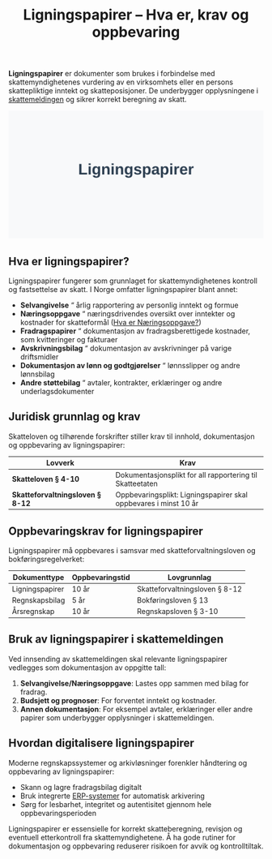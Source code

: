 ﻿---
title: "Ligningspapirer – Hva er, krav og oppbevaring"
seoTitle: "Ligningspapirer “ Hva er, krav og oppbevaring"
description: '**Ligningspapirer** er dokumenter som brukes i forbindelse med skattemyndighetenes vurdering av en virksomhets eller en persons skattepliktige inntekt og skatte...'
---

**Ligningspapirer** er dokumenter som brukes i forbindelse med skattemyndighetenes vurdering av en virksomhets eller en persons skattepliktige inntekt og skatteposisjoner. De underbygger opplysningene i [skattemeldingen](/blogs/regnskap/hva-er-skattemelding "Hva er Skattemelding? Komplett Guide til Skattemelding og Skatteoppgaver") og sikrer korrekt beregning av skatt.

![Ligningspapirer i Norsk Regnskap og Skatt](ligningspapirer-image.svg)

## Hva er ligningspapirer?

Ligningspapirer fungerer som grunnlaget for skattemyndighetenes kontroll og fastsettelse av skatt. I Norge omfatter ligningspapirer blant annet:

* **Selvangivelse** “ årlig rapportering av personlig inntekt og formue
* **Næringsoppgave** “ næringsdrivendes oversikt over inntekter og kostnader for skatteformål ([Hva er Næringsoppgave?](/blogs/regnskap/hva-er-naeringsoppgave "Hva er Næringsoppgave? Komplett Guide til Næringsoppgave for Næringsdrivende"))
* **Fradragspapirer** “ dokumentasjon av fradragsberettigede kostnader, som kvitteringer og fakturaer
* **Avskrivningsbilag** “ dokumentasjon av avskrivninger på varige driftsmidler
* **Dokumentasjon av lønn og godtgjørelser** “ lønnsslipper og andre lønnsbilag
* **Andre støttebilag** “ avtaler, kontrakter, erklæringer og andre underlagsdokumenter

## Juridisk grunnlag og krav

Skatteloven og tilhørende forskrifter stiller krav til innhold, dokumentasjon og oppbevaring av ligningspapirer:

| **Lovverk**                        | **Krav**                                                       |
|------------------------------------|----------------------------------------------------------------|
| **Skatteloven § 4-10**             | Dokumentasjonsplikt for all rapportering til Skatteetaten      |
| **Skatteforvaltningsloven § 8-12** | Oppbevaringsplikt: Ligningspapirer skal oppbevares i minst 10 år |

## Oppbevaringskrav for ligningspapirer

Ligningspapirer må oppbevares i samsvar med skatteforvaltningsloven og bokføringsregelverket:

| **Dokumenttype**   | **Oppbevaringstid** | **Lovgrunnlag**                           |
|--------------------|---------------------|-------------------------------------------|
| Ligningspapirer    | 10 år               | Skatteforvaltningsloven § 8-12            |
| Regnskapsbilag     | 5 år                | Bokføringsloven § 13                      |
| Årsregnskap        | 10 år               | Regnskapsloven § 3-10                     |

## Bruk av ligningspapirer i skattemeldingen

Ved innsending av skattemeldingen skal relevante ligningspapirer vedlegges som dokumentasjon av oppgitte tall:

1. **Selvangivelse/Næringsoppgave**: Lastes opp sammen med bilag for fradrag.
2. **Budsjett og prognoser**: For forventet inntekt og kostnader.
3. **Annen dokumentasjon**: For eksempel avtaler, erklæringer eller andre papirer som underbygger opplysninger i skattemeldingen.

## Hvordan digitalisere ligningspapirer

Moderne regnskapssystemer og arkivløsninger forenkler håndtering og oppbevaring av ligningspapirer:

* Skann og lagre fradragsbilag digitalt
* Bruk integrerte [ERP-systemer](/blogs/regnskap/hva-er-erp-system "Hva er ERP-system? Komplett Guide til Enterprise Resource Planning") for automatisk arkivering
* Sørg for lesbarhet, integritet og autentisitet gjennom hele oppbevaringsperioden

Ligningspapirer er essensielle for korrekt skatteberegning, revisjon og eventuell etterkontroll fra skattemyndighetene. Å ha gode rutiner for dokumentasjon og oppbevaring reduserer risikoen for avvik og kontrolltiltak.










